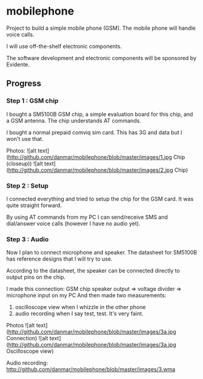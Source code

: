 
# mobilephone

Project to build a simple mobile phone (GSM). The mobile phone will handle
voice calls.

I will use off-the-shelf electronic components.

The software development and electronic components will be sponsored by
Evidente.

## Progress

### Step 1 : GSM chip

I bought a SM5100B GSM chip, a simple evaluation board for this chip, and a
GSM antenna. The chip understands AT commands.

I bought a normal prepaid comviq sim card. This has 3G and data but I won't
use that.

Photos:
![alt text](http://github.com/danmar/mobilephone/blob/master/images/1.jpg Chip (closeup))
![alt text](http://github.com/danmar/mobilephone/blob/master/images/2.jpg Chip)

### Step 2 : Setup

I connected everything and tried to setup the chip for the GSM card. It was
quite straight forward.

By using AT commands from my PC I can send/receive SMS and dial/answer voice
calls (however I have no audio yet).

### Step 3 : Audio

Now I plan to connect microphone and speaker. The datasheet for SM5100B has
reference designs that I will try to use.

According to the datasheet, the speaker can be connected directly to output
pins on the chip.

I made this connection:
  GSM chip speaker output => voltage divider => microphone input on my PC
And then made two measurements:
  1. oscilloscope view when I whizzle in the other phone
  2. audio recording when I say test, test. It's very faint.

Photos
![alt text](http://github.com/danmar/mobilephone/blob/master/images/3a.jpg Connection)
![alt text](http://github.com/danmar/mobilephone/blob/master/images/3a.jpg Oscilloscope view)

Audio recording:
http://github.com/danmar/mobilephone/blob/master/images/3.wma

